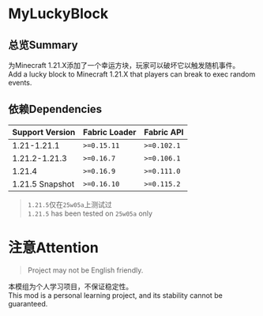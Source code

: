# MyLuckyBlock
## 总览Summary
为Minecraft 1.21.X添加了一个幸运方块，玩家可以破坏它以触发随机事件。<br>
Add a lucky block to Minecraft 1.21.X that players can break to exec random events.<br>

## 依赖Dependencies
| Support Version | Fabric Loader | Fabric API |
| -------- |---------------| -------- |
| 1.21-1.21.1 | `>=0.15.11`   | `>=0.102.1` |
| 1.21.2-1.21.3 | `>=0.16.7`      | `>=0.106.1` |
| 1.21.4 | `>=0.16.9`      | `>=0.111.0` |
| 1.21.5 Snapshot | `>=0.16.10`     | `>=0.115.2` |
> `1.21.5`仅在`25w05a`上测试过<br>
> `1.21.5` has been tested on `25w05a` only<br>

# 注意Attention
> Project may not be English friendly.<br>

本模组为个人学习项目，不保证稳定性。<br>
This mod is a personal learning project, and its stability cannot be guaranteed.<br>